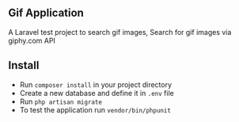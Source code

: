 ## Gif Application
A Laravel test project to search gif images, Search for gif images via giphy.com API

## Install
- Run ``` composer install ``` in your project directory
- Create a new database and define it in ``` .env ``` file
- Run ``` php artisan migrate ```
- To test the application run ``` vendor/bin/phpunit ``` 
